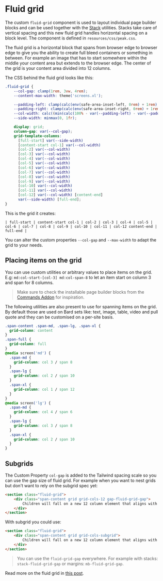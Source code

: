 # Fluid grid

The custom `fluid-grid` component is used to layout individual page builder blocks and can be used together with the [Stack](/features/stacks.md) utilities. Stacks take care of vertical spacing and this new fluid grid handles horizontal spacing on a block level. The component is defined in `resources/css/peak.css`.

The fluid grid is a horizontal block that spans from browser edge to browser edge to give you the ability to create full bleed containers or something in between. For example an image that has to start somewhere within the middle your content area but extends to the browser edge. The center of the grid is your content area divided into 12 columns.

The CSS behind the fluid grid looks like this:

```css
.fluid-grid {
    --col-gap: clamp(1rem, 3vw, 4rem);
    --content-max-width: theme('screens.xl');

    --padding-left: clamp(calc(env(safe-area-inset-left, 0rem) + 1rem), 2vw, calc(env(safe-area-inset-left, 0rem) + 2rem));
    --padding-right: clamp(calc(env(safe-area-inset-right, 0rem) + 1rem), 2vw, calc(env(safe-area-inset-right, 0rem) + 2rem));
    --col-width: calc((min(calc(100% - var(--padding-left) - var(--padding-right) - 2 * var(--col-gap)), var(--content-max-width)) - 11 * var(--col-gap)) / 12);
    --side-width: minmax(0, 1fr);

    display: grid;
    column-gap: var(--col-gap);
    grid-template-columns:
      [full-start] var(--side-width)
      [content-start col-1] var(--col-width)
      [col-2] var(--col-width)
      [col-3] var(--col-width)
      [col-4] var(--col-width)
      [col-5] var(--col-width)
      [col-6] var(--col-width)
      [col-7] var(--col-width)
      [col-8] var(--col-width)
      [col-9] var(--col-width)
      [col-10] var(--col-width)
      [col-11] var(--col-width)
      [col-12] var(--col-width) [content-end]
      var(--side-width) [full-end];
}
```

This is the grid it creates:
```
| full-start | content-start col-1 | col-2 | col-3 | col-4 | col-5 | col-6 | col-7 | col-8 | col-9 | col-10 | col-11 | col-12 content-end | full-end |
```

You can alter the custom properties `--col-gap` and `--max-width` to adapt the grid to your needs.

## Placing items on the grid
You can use custom utilities or arbitrary values to place items on the grid. E.g: `md:col-start-[col-3] md:col-span-8` to let an item start on column 3 and span for 8 columns.

> Make sure to check the installable page builder blocks from the [Commands Addon](getting-started/commands.html#install-page-builder-block) for inspiration.

The following utilities are also present to use for spanning items on the grid. By default those are used on Bard sets like: text, image, table, video and pull quote and they can be customised on a per-site basis.

```css
.span-content .span-md, .span-lg, .span-xl {
  grid-column: content
}
.span-full {
  grid-column: full
}
@media screen('md') {
  .span-md {
    grid-column: col 3 / span 8
  }
  .span-lg {
    grid-column: col 2 / span 10
  }
  .span-xl {
    grid-column: col 1 / span 12
  }
}
@media screen('lg') {
  .span-md {
    grid-column: col 4 / span 6
  }
  .span-lg {
    grid-column: col 3 / span 8
  }
  .span-xl {
    grid-column: col 2 / span 10
  }
}
```

## Subgrids

The Custom Property `col-gap` is added to the Tailwind spacing scale so you can use the gap size of fluid grid. For example when you want to nest grids but don't want to rely on the subgrid spec yet:

```html
<section class="fluid-grid">
    <div class="span-content grid grid-cols-12 gap-fluid-grid-gap">
        Children will fall on a new 12 column element that aligns with the parent fluid grid.
    </div>
</section>
```

With subgrid you could use:

```html
<section class="fluid-grid">
    <div class="span-content grid grid-cols-subgrid">
        Children will fall on a new 12 column element that aligns with the parent fluid grid using subgrid.
    </div>
</section>
```

> You can use the `fluid-grid-gap` everywhere. For example with stacks: `stack-fluid-grid-gap` or margins: `mb-fluid-grid-gap`.

Read more on the fluid grid in [this post](https://1902.studio/en/journal/a-fluid-grid-to-layout-page-builder-blocks).
